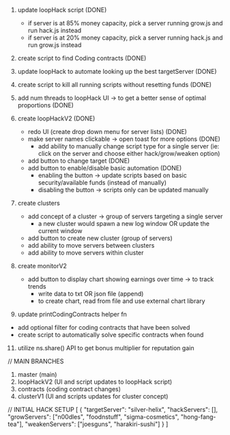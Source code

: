 1. update loopHack script (DONE)
    -  if server is at 85% money capacity, pick a server running grow.js and run hack.js instead
    -  if server is at 20% money capacity, pick a server running hack.js and run grow.js instead

2. create script to find Coding contracts (DONE)

3. update loopHack to automate looking up the best targetServer (DONE)

4. create script to kill all running scripts without resetting funds (DONE)

5. add num threads to loopHack UI -> to get a better sense of optimal proportions (DONE)

6. create loopHackV2 (DONE)
    - redo UI (create drop down menu for server lists)                            (DONE)
    - make server names clickable -> open toast for more options (DONE)
      - add ability to manually change script type for a single server (ie: click on the server and choose either hack/grow/weaken option)
    - add button to change target (DONE)
    - add button to enable/disable basic automation (DONE)
      - enabling the button -> update scripts based on basic security/available funds (instead of manually)
      - disabling the button -> scripts only can be updated manually

7. create clusters
    - add concept of a cluster -> group of servers targeting a single server
      - a new cluster would spawn a new log window OR update the current window
    - add button to create new cluster (group of servers)
    - add ability to move servers between clusters
    - add ability to move servers within cluster

8. create monitorV2
    - add button to display chart showing earnings over time -> to track trends
      - write data to txt OR json file (append)
      - to create chart, read from file and use external chart library

9. update printCodingContracts helper fn
  - add optional filter for coding contracts that have been solved
  - create script to automatically solve specific contracts when found

11. utilize ns.share() API to get bonus multiplier for reputation gain

// MAIN BRANCHES
1. master (main)
2. loopHackV2 (UI and script updates to loopHack script)
3. contracts (coding contract changes)
4. clusterV1 (UI and scripts updates for cluster concept)

// INITIAL HACK SETUP
[
  {
    "targetServer": "silver-helix",
    "hackServers": [],
    "growServers": ["n00dles", "foodnstuff", "sigma-cosmetics", "hong-fang-tea"],
    "weakenServers": ["joesguns", "harakiri-sushi"]
  }
]
